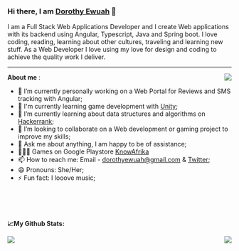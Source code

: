 ### Hi there, I am [Dorothy Ewuah](https://www.linkedin.com/in/dorothy-ewuah-b3b2b6126/) 👋

I am a Full Stack Web Applications Developer and I create Web applications with its backend using Angular, Typescript, Java and Spring boot.
I love coding, reading, learning about other cultures, traveling and learning new stuff.
As a Web Developer I love using my love for design and coding to achieve the quality work I deliver. 
<br>
<hr>

**About me** :
<a href="https://github.com/DorothyEwuah/github-readme-stats">
  <img align="right" src="https://user-images.githubusercontent.com/36108891/148312426-9850294e-aed0-473f-ab98-f1dc807776d3.jpg" />
  </a>
  
- 🔭 I’m currently personally working on a Web Portal for Reviews and SMS tracking with Angular;
- 🌱 I'm currently learning game development with [Unity](https://learn.unity.com/);
- 🚀 I’m currently learning about data structures and algorithms on [Hackerrank](https://www.hackerrank.com/dorothyewuah1?hr_r=1);
- 👯 I’m looking to collaborate on a Web development or gaming project to improve my skills; 
- 💬 Ask me about anything, I am happy to be of assistance;
- 👨🏻‍💻 Games on Google Playstore [KnowAfrika](https://play.google.com/store/apps/details?id=com.gameup.KnowAfrika)
- 📫 How to reach me: Email - dorothyewuah@gmail.com & [Twitter](https://twitter.com/MaameEphuah1);
- 😄 Pronouns: She/Her;
- ⚡ Fun fact: I looove music;

<br>
<br>
<br>


**📈My Github Stats:**

<a href="https://github.com/DorothyEwuah/github-readme-stats">
  <img align="left" src="https://github-readme-stats.vercel.app/api?username=DorothyEwuah&hide=stars,contribs&count_private=true&show_icons=true&theme=dracula" />
</a>
  
<a href="https://github.com/DorothyEwuah/convoychat">
  <img align="right" src="https://github-readme-stats.vercel.app/api/top-langs/?username=DorothyEwuah&langs_count=5&layout=compact&theme=dracula" />
</a>
